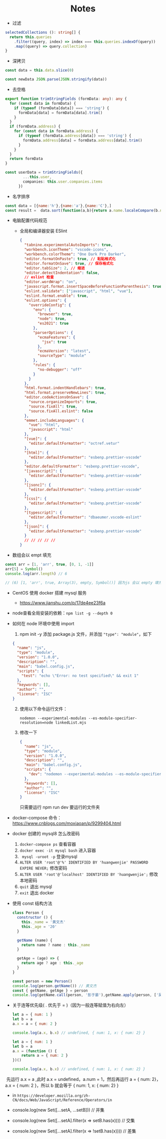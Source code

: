 <h1 align='center'>Notes</h1>

* 过滤

```typescript
selectedCollections (): string[] {
  return this.queries
    .filter((query, index) => index === this.queries.indexOf(query))
    .map((query) => query.collection)
}
```

* 深拷贝

```javascript
const data = this.data.slice(0)

const newData JSON.parse(JSON.stringify(data))
```

* 去空格

```typescript
export function trimStringFields (formData: any): any {
  for (const data in formData) {
    if (typeof (formData[data]) === 'string') {
      formData[data] = formData[data].trim()
    }
  }
  if (formData.address) {
    for (const data in formData.address) {
      if (typeof (formData.address[data]) === 'string') {
        formData.address[data] = formData.address[data].trim()
      }
    }
  }
  return formData
}

const userData = trimStringFields({
        ...this.user,
        companies: this.user.companies.items
      })
```

* 名字排序

```javascript
const data = [{name:'h'},{name:'a'},{name:'C'},]
const result =  data.sort(function(a,b){return a.name.localeCompare(b.name)})
```

* 电脑配置代码规范

  * 全局和编译器安装 ESlint

    ``` json
    {
      "tabnine.experimentalAutoImports": true,
      "workbench.iconTheme": "vscode-icons",
      "workbench.colorTheme": "One Dark Pro Darker",
      "editor.formatOnPaste": true, // 粘贴格式化
      "editor.formatOnSave": true, // 保存格式化
      "editor.tabSize": 2, // 缩进
      "editor.detectIndentation": false,
      // eslint 检查
      "editor.wordWrap": "on",
      "javascript.format.insertSpaceBeforeFunctionParenthesis": true,
      "eslint.validate": ["javascript", "html", "vue"],
      "eslint.format.enable": true,
      "eslint.options": {
        "overrideConfig": {
          "env": {
            "browser": true,
            "node": true,
            "es2021": true
          },
          "parserOptions": {
            "ecmaFeatures": {
              "jsx": true
            },
            "ecmaVersion": "latest",
            "sourceType": "module"
          },
          "rules": {
            "no-debugger": "off"
          }
        }
      },
      "html.format.indentHandlebars": true,
      "html.format.preserveNewLines": true,
      "editor.codeActionsOnSave": {
        "source.organizeImports": true,
        "source.fixAll": true,
        "source.fixAll.eslint": false
      },
      "emmet.includeLanguages": {
        "vue": "html",
        "javascript": "html"
      },
      "[vue]": {
        "editor.defaultFormatter": "octref.vetur"
      },
      "[html]": {
        "editor.defaultFormatter": "esbenp.prettier-vscode"
      },
      "editor.defaultFormatter": "esbenp.prettier-vscode",
      "[javascript]": {
        "editor.defaultFormatter": "esbenp.prettier-vscode"
      },
      "[jsonc]": {
        "editor.defaultFormatter": "esbenp.prettier-vscode"
      },
      "[css]": {
        "editor.defaultFormatter": "esbenp.prettier-vscode"
      },
      "[typescript]": {
        "editor.defaultFormatter": "dbaeumer.vscode-eslint"
      },
      "[json]": {
        "editor.defaultFormatter": "esbenp.prettier-vscode"
      }
      // // // // //
    }
    ```

* 数组会以 empt 填充

```javascript
const arr = [1, 'arr', true, [0, 1, -1]]
arr[5] = Symbol()
console.log(arr.length) // 6

// (6) [1, 'arr', true, Array(3), empty, Symbol()] 因为js 会以 empty 填充
```



* CentOS 使用 docker 搭建 mysql 服务
  * https://www.jianshu.com/p/17de4ee23f6a

* node查看全局安装的依赖：`npm list -g --depth 0`

* 如何在 node 环境中使用 import 

  1. npm init -y  添加 package.js 文件，并添加 `"type": "module"`，如下

  ```json
  {
    "name": "js",
    "type": "module",
    "version": "1.0.0",
    "description": "",
    "main": "babel.config.js",
    "scripts": {
      "test": "echo \"Error: no test specified\" && exit 1"
    },
    "keywords": [],
    "author": "",
    "license": "ISC"
  }
  
  ```

  2. 使用以下命令运行文件：

     `nodemon --experimental-modules --es-module-specifier-resolution=node linkedList.mjs`

  3. 修改一下

     ```json
     {
       "name": "js",
       "type": "module",
       "version": "1.0.0",
       "description": "",
       "main": "babel.config.js",
       "scripts": {
         "dev": "nodemon --experimental-modules --es-module-specifier-resolution=node"
       },
       "keywords": [],
       "author": "",
       "license": "ISC"
     }
     
     ```

     只需要运行 npm run dev 要运行的文件夹

* docker-compose 命令：https://www.cnblogs.com/moxiaoan/p/9299404.html
* docker 创建的 mysql8 怎么改密码
  1. `docker-compose ps` 查看容器
  2. `docker exec -it mysql bash` 进入容器
  3. ` mysql -uroot -p` 登录mysql
  4. `ALTER USER 'root'@'%' IDENTIFIED BY 'huangwenjie' PASSWORD EXPIRE NEVER;` 修改密码
  5. `ALTER USER 'root'@'localhost' IDENTIFIED BY 'huangwenjie';` 修改本地密码
  6. `quit` 退出 mysql
  7. `exit` 退出 docker

* 使用 const 结构方法

  ```js
  class Person {
    constructor () {
      this._name = '黄文杰'
      this._age = '20'
    }
  
    getName (name) {
      return name ? name : this._name
    }
  
    getAge = (age) => {
      return age ? age : this._age
    }
  }
  
  const person = new Person()
  console.log(person.getName()) // 黄文杰
  const { getName, getAge } = person
  console.log(getName.call(person, '彭于晏'),getName.apply(person, ['吴彦祖']), getAge()) // 20
  ```

* 关于连等优先级( . 优先于 = )（因为一般连等赋值为右向左）

  ```js
  let a = { num: 1 }
  let b = a
  a.x = a = { num: 2 }
  
  console.log(a.x, b.x) // undefined, { num: 1, x: { num: 2} }
  ```

  ```js
  let a = { num: 1 }
  let b = a
  a.x = (function () {
      return a = { num: 2 }
  })()
  
  console.log(a.x, b.x) // undefined, { num: 1, x: { num: 2} }
  ```

​		先运行 a.x = a ,此时 a.x = undefined，a.num = 1，然后再运行 a = { num: 2}，a.x = { num: 2 }，所以 b 就会等于 { num: 1, x: { num: 2} }

* in `https://developer.mozilla.org/zh-CN/docs/Web/JavaScript/Reference/Operators/in` 

* console.log(new Set([...setA, ...setB]))  // 并集
* console.log(new Set([...setA].filter(x => setB.has(x)))) // 交集
* console.log(new Set([...setA].filter(x => !setB.has(x)))) // 差集
